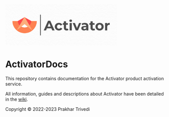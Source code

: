 <img src="activatorLogo.png" alt="Activator Logo" width="350px">

# ActivatorDocs
This repository contains documentation for the Activator product activation service.

All information, guides and descriptions about Activator have been detailed in the [wiki](https://github.com/Prakhar896/ActivatorDocs/wiki).

Copyright © 2022-2023 Prakhar Trivedi
